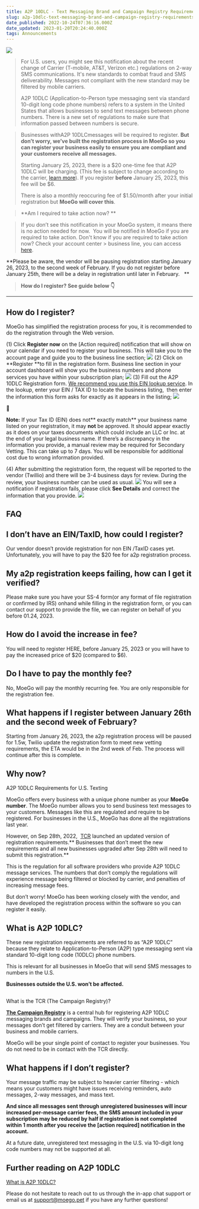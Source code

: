 ```yaml
---
title: A2P 10DLC - Text Messaging Brand and Campaign Registry Requirements for U.S. Texting
slug: a2p-10dlc-text-messaging-brand-and-campaign-registry-requirements-for-u-s-texting
date_published: 2022-10-24T07:36:16.000Z
date_updated: 2023-01-20T20:24:40.000Z
tags: Announcements
---
```


![](__GHOST_URL__/content/images/2022/10/CleanShot-2022-10-29-at-22.40-1-2.png)
> For U.S. users, you might see this notification about the recent change of Carrier (T-mobile, AT&T, Verizon etc.) regulations on 2-way SMS communications. It's new standards to combat fraud and SMS deliverability. Messages not compliant with the new standard may be filtered by mobile carriers.
> 
> A2P 10DLC (Application-to-Person type messaging sent via standard 10-digit long code phone numbers) refers to a system in the United States that allows businesses to send text messages between phone numbers. There is a new set of regulations to make sure that information passed between numbers is secure.

> Businesses withA2P 10DLCmessages will be required to register. **But don’t worry, we’ve built the registration process in MoeGo so you can register your business easily to ensure you are compliant and your customers receive all messages.**
> 
> Starting January 25, 2023, there is a $20 one-time fee that A2P 10DLC will be charging. (This fee is subject to change according to the carrier, [learn more](https://support.twilio.com/hc/en-us/articles/1260803965530-What-pricing-and-fees-are-associated-with-the-A2P-10DLC-service-)). If you register **before** January 25, 2023, this fee will be $6. 
> 
> There is also a monthly reoccuring fee of $1.50/month after your initial registration but **MoeGo will cover this**. 

> **Am I required to take action now? **

> If you don’t see this notification in your MoeGo system, it means there is no action needed for now.  You will be notified in MoeGo if you are required to take action. Don't know if you are required to take action now? Check your account center > business line, you can access [here](https://go.moego.pet/account).

**Please be aware, the vendor will be pausing registration starting January 26, 2023, to the second week of February. If you do not register before January 25th, there will be a delay in registration until later in February.   **

> **How do I register? See guide below 👇**

---

## How do I register?

MoeGo has simplified the registration process for you, it is recommended to do the registration through the Web version.

(1) Click **Register now** on the [Action required] notification that will show on your calendar if you need to register your business. This will take you to the account page and guide you to the business line section;
![](__GHOST_URL__/content/images/2022/10/CleanShot-2022-10-24-at-15.00.18@2x.png)
(2) Click on **Register **to fill in the registration form. Business line section in your account dashboard will show you the business numbers and phone services you have within your subscription plan;
![](__GHOST_URL__/content/images/2022/10/CleanShot-2022-10-24-at-15.39.09@2x.png)
(3) Fill out the A2P 10DLC Registration form. [We recommend you use this EIN lookup service](https://www.hipaaspace.com/ein/ein_verification/). In the lookup, enter your EIN / TAX ID to locate the business listing,  then enter the information this form asks for exactly as it appears in the listing;
![](__GHOST_URL__/content/images/2022/10/CleanShot-2022-10-24-at-15.04.24@2x.png)

🔴

**Note:** If your Tax ID (EIN) does not** exactly match** your business name listed on your registration, it may **not** be approved. It should appear exactly as it does on your taxes documents which could include an LLC or Inc. at the end of your legal business name. If there’s a discrepancy in the information you provide, a manual review may be required for Secondary Vetting. This can take up to 7 days. You will be responsible for additional cost due to wrong information provided. 

(4) After submitting the registration form, the request will be reported to the vendor (Twillio) and there will be 3-4 business days for review. During the review, your business number can be used as usual.
![](__GHOST_URL__/content/images/2022/10/CleanShot-2022-10-24-at-15.41.50@2x.png)
You will see a notification if registration fails, please click **See Details** and correct the information that you provide.
![](__GHOST_URL__/content/images/2022/10/CleanShot-2022-10-24-at-15.30.13@2x.png)
## FAQ

## I don’t have an EIN/TaxID, how could I register?

Our vendor doesn’t provide registration for non EIN /TaxID cases yet. Unfortunately, you will have to pay the $20 fee for a2p registration process.

## My a2p registration keeps failing, how can I get it verified?

Please make sure you have your SS-4 form(or any format of file registration or confirmed by IRS) onhand while filling in the registration form, or you can contact our support to provide the file, we can register on behalf of you before 01.24, 2023.

## How do I avoid the increase in fee?

You will need to register HERE, before January 25, 2023 or you will have to pay the increased price of $20 (compared to $6).

## Do I have to pay the monthly fee?

No, MoeGo will pay the monthly recurring fee. You are only responsible for the registration fee.

## What happens if I register between January 26th and the second week of February?

Starting from January 26, 2023, the a2p registration process will be paused for 1.5w, Twilio update the registration form to meet new vetting requirements, the ETA would be in the 2nd week of Feb. The process will continue after this is complete. 

## Why now?

A2P 10DLC Requirements for U.S. Texting

MoeGo offers every business with a unique phone number as your **MoeGo number**. The MoeGo number allows you to send business text messages to your customers. Messages like this are regulated and require to be registered. For businesses in the U.S., MoeGo has done all the registrations last year. 

However, on Sep 28th, 2022,  [TCR](https://www.campaignregistry.com/) launched an updated version of registration requirements.** Businesses that don’t meet the new requirements and all new businesses upgraded after Sep 28th will need to submit this registration.**

This is the regulation for all software providers who provide A2P 10DLC message services. The numbers that don’t comply the regulations will experience message being filtered or blocked by carrier, and penalties of increasing message fees.

But don’t worry! MoeGo has been working closely with the vendor, and have developed the registration process within the software so you can register it easily. 

## What is A2P 10DLC?

These new registration requirements are referred to as “A2P 10DLC” because they relate to Application-to-Person (A2P) type messaging sent via standard 10-digit long code (10DLC) phone numbers.

This is relevant for all businesses in MoeGo that will send SMS messages to numbers in the U.S.

**Businesses outside the U.S. won’t be affected.**

## 
What is the TCR (The Campaign Registry)?

[**The Campaign Registry**](https://www.campaignregistry.com/) is a central hub for registering A2P 10DLC messaging brands and campaigns. They will verify your business, so your messages don’t get filtered by carriers. They are a conduit between your business and mobile carriers.

MoeGo will be your single point of contact to register your businesses. You do not need to be in contact with the TCR directly.

## What happens if I don’t register?

Your message traffic may be subject to heavier carrier filtering - which means your customers might have issues receiving reminders, auto messages, 2-way messages, and mass text.

**And since all messages sent through unregistered businesses will incur increased per-message carrier fees, the SMS amount included in your subscription may be reduced by half if registration is not completed within 1 month after you receive the [action required] notification in the account.**

At a future date, unregistered text messaging in the U.S. via 10-digit long code numbers may not be supported at all.

## Further reading on A2P 10DLC

[What is A2P 10DLC?](https://support.twilio.com/hc/en-us/articles/1260800720410-What-is-A2P-10DLC-)

Please do not hesitate to reach out to us through the in-app chat support or email us at support@moego.pet if you have any further questions!
